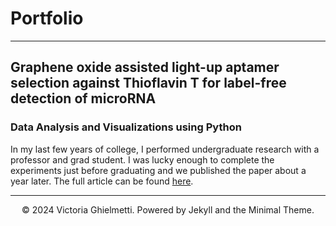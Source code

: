 # Portfolio
---
## Graphene oxide assisted light-up aptamer selection against Thioflavin T for label-free detection of microRNA

### Data Analysis and Visualizations using Python
In my last few years of college, I performed undergraduate research with a professor and grad student. I was lucky enough to complete the experiments just before graduating and we published the paper about a year later. The full article can be found [here](https://www.nature.com/articles/s41598-021-83640-z#Tab1).



---
<center>© 2024 Victoria Ghielmetti. Powered by Jekyll and the Minimal Theme.</center>
